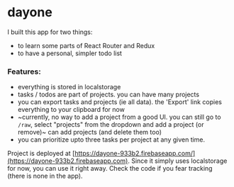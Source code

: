 # dayone

I built this app for two things:

- to learn some parts of React Router and Redux
- to have a personal, simpler todo list

### Features:

- everything is stored in localstorage
- tasks / todos are part of projects. you can have many projects
- you can export tasks and projects (ie all data). the 'Export' link copies everything to your clipboard for now
- ~currently, no way to add a project from a good UI. you can still go to `/raw`, select "projects" from the dropdown and add a project (or remove)~ can add projects (and delete them too)
- you can prioritize upto three tasks per project at any given time.

Project is deployed at [https://dayone-933b2.firebaseapp.com/](https://dayone-933b2.firebaseapp.com). Since it simply uses localstorage for now, you can use it right away. Check the code if you fear tracking (there is none in the app).
